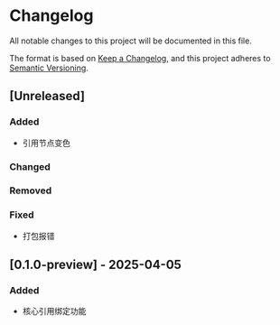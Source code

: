 # Changelog

All notable changes to this project will be documented in this file.

The format is based on [Keep a Changelog](https://keepachangelog.com/en/1.1.0/), and this project adheres to [Semantic Versioning](https://semver.org/spec/v2.0.0.html).

## [Unreleased]

### Added

- 引用节点变色

### Changed

### Removed

### Fixed

- 打包报错

## [0.1.0-preview] - 2025-04-05

### Added

- 核心引用绑定功能